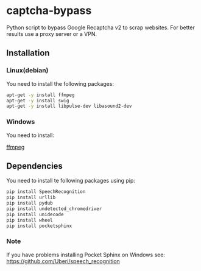 # captcha-bypass

Python script to bypass Google Recaptcha v2 to scrap websites. For better results use a proxy server or a VPN.

## Installation

### Linux(debian)

You need to install the following packages:

```bash
apt-get -y install ffmpeg
apt-get -y install swig
apt-get -y install libpulse-dev libasound2-dev
```

### Windows

You need to install:

[ffmpeg](https://ffmpeg.org/download.html)


## Dependencies
You need to install te following packages using pip:
```bash
pip install SpeechRecognition
pip install urllib
pip install pydub
pip install undetected_chromedriver
pip install unidecode
pip install wheel
pip install pocketsphinx
```

### Note

If you have problems installing Pocket Sphinx on Windows see: https://github.com/Uberi/speech_recognition
